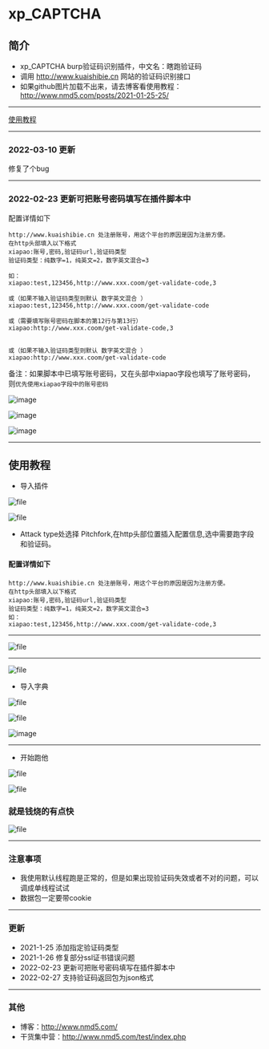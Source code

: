 # xp_CAPTCHA
## 简介
* xp_CAPTCHA burp验证码识别插件，中文名：瞎跑验证码
* 调用 http://www.kuaishibie.cn 网站的验证码识别接口
* 如果github图片加载不出来，请去博客看使用教程：http://www.nmd5.com/posts/2021-01-25-25/

********
[使用教程](https://github.com/smxiazi/xp_CAPTCHA#%E4%BD%BF%E7%94%A8%E6%95%99%E7%A8%8B)

********

### 2022-03-10 更新

修复了个bug

********

### 2022-02-23 更新可把账号密码填写在插件脚本中

配置详情如下

```
http://www.kuaishibie.cn 处注册账号，用这个平台的原因是因为注册方便。
在http头部填入以下格式
xiapao:账号,密码,验证码url,验证码类型
验证码类型：纯数字=1，纯英文=2，数字英文混合=3

如：
xiapao:test,123456,http://www.xxx.coom/get-validate-code,3

或（如果不输入验证码类型则默认 数字英文混合 ）
xiapao:test,123456,http://www.xxx.coom/get-validate-code

或（需要填写账号密码在脚本的第12行与第13行）
xiapao:http://www.xxx.coom/get-validate-code,3


或（如果不输入验证码类型则默认 数字英文混合 ）
xiapao:http://www.xxx.coom/get-validate-code

```

备注：如果脚本中已填写账号密码，又在头部中xiapao字段也填写了账号密码，则`优先使用xiapao字段中的账号密码`

![image](https://user-images.githubusercontent.com/30351807/155261762-d40c7b3c-4aa3-4409-97bb-ffeb9d3b670a.png)

![image](https://user-images.githubusercontent.com/30351807/155261261-ca830cac-bcc5-4fe0-91bd-30308adbbae3.png)

![image](https://user-images.githubusercontent.com/30351807/155261414-a96c0dc2-107c-4006-bd85-8fadb84ac90a.png)




********

## 使用教程

* 导入插件

![file](http://www.nmd5.com/wp-content/uploads/2021/01/600edb3d8331e.png)

![file](http://www.nmd5.com/wp-content/uploads/2021/01/600efaa4375be.png)

* Attack type处选择 Pitchfork,在http头部位置插入配置信息,选中需要跑字段和验证码。

#### 配置详情如下

```
http://www.kuaishibie.cn 处注册账号，用这个平台的原因是因为注册方便。
在http头部填入以下格式
xiapao:账号,密码,验证码url,验证码类型
验证码类型：纯数字=1，纯英文=2，数字英文混合=3
如：
xiapao:test,123456,http://www.xxx.coom/get-validate-code,3
```
*****

![file](http://www.nmd5.com/wp-content/uploads/2021/01/600ee04b44979.png?time=111)

*****

![file](http://www.nmd5.com/wp-content/uploads/2021/01/600efb371b7b7.png)

* 导入字典

![file](http://www.nmd5.com/wp-content/uploads/2021/01/600edf10c571c.png)

![file](http://www.nmd5.com/wp-content/uploads/2021/01/600edf2b2ce28.png)

![image](https://user-images.githubusercontent.com/30351807/155262556-9f8c3ef3-d0fb-4415-b918-6fd9f5c59d12.png)


******

* 开始跑他

![file](http://www.nmd5.com/wp-content/uploads/2021/01/600efc8944640.png)

![file](http://www.nmd5.com/wp-content/uploads/2021/01/600efc9a0a69d.png)

### 就是钱烧的有点快

![file](http://www.nmd5.com/wp-content/uploads/2021/01/600edff956db7.png)

*****

### 注意事项

* 我使用默认线程跑是正常的，但是如果出现验证码失效或者不对的问题，可以调成单线程试试
* 数据包一定要带cookie

*******

### 更新

* 2021-1-25 添加指定验证码类型
* 2021-1-26 修复部分ssl证书错误问题
* 2022-02-23 更新可把账号密码填写在插件脚本中
* 2022-02-27 支持验证码返回包为json格式

*********

### 其他

* 博客：http://www.nmd5.com/
* 干货集中营：http://www.nmd5.com/test/index.php
